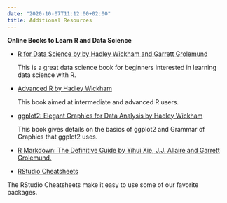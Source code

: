 ```yaml
---
date: "2020-10-07T11:12:00+02:00"
title: Additional Resources
---
```

**Online Books to Learn R and Data Science**

- [R for Data Science by by Hadley Wickham and Garrett Grolemund](https://r4ds.had.co.nz/)

   This is a great data science book for beginners interested in learning data science with R. 

- [Advanced R  by Hadley Wickham](https://adv-r.hadley.nz/)

  This book aimed at intermediate and advanced R users.

- [ggplot2: Elegant Graphics for Data Analysis  by Hadley Wickham](https://ggplot2-book.org/)

  This book gives  details on the basics of ggplot2 and Grammar of Graphics that ggplot2 uses.
  
- [R Markdown: The Definitive Guide by Yihui Xie, J.J. Allaire and Garrett Grolemund.](https://bookdown.org/yihui/rmarkdown/)

- [RStudio Cheatsheets](https://www.rstudio.com/resources/cheatsheets/#)

The RStudio Cheatsheets  make it easy to use some of our favorite packages. 